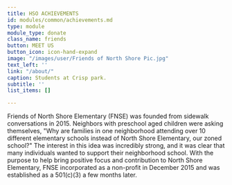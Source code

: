 ```yaml
---
title: HSO ACHIEVEMENTS
id: modules/common/achievements.md
type: module
module_type: donate
class_name: friends
button: MEET US
button_icon: icon-hand-expand
image: "/images/user/Friends of North Shore Pic.jpg"
text_left: ''
link: "/about/"
caption: Students at Crisp park.
subtitle: ''
list_items: []

---
```

Friends of North Shore Elementary (FNSE) was founded from sidewalk conversations in 2015. Neighbors with preschool aged children were asking themselves, "Why are families in one neighborhood attending over 10 different elementary schools instead of North Shore Elementary, our zoned school?" The interest in this idea was incredibly strong, and it was clear that many individuals wanted to support their neighborhood school. With the purpose to help bring positive focus and contribution to North Shore Elementary, FNSE incorporated as a non-profit in December 2015 and was established as a 501&#40;c)(3) a few months later.